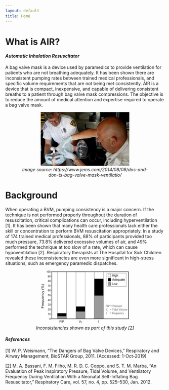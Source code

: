 ```yaml
---
layout: default
title: Home
---
```


# What is AIR?
#### <i>Automatic Inhalation Resuscitator</i>
A bag valve mask is a device used by paramedics to provide ventilation for patients who are not breathing adequately. It has been shown there are inconsistent pumping rates between trained medical professionals, and specific volume requirements that are not being met consistently. AIR is a device that is compact, inexpensive, and capable of delivering consistent breaths to a patient through bag valve mask compressions. The objective is to reduce the amount of medical attention and expertise required to operate a bag valve mask.

<figure align="center">
  <img width="280" height="170" src="images/bvm_op.jpg" /img>
  <figcaption><i>Image source: https://www.jems.com/2014/08/08/dos-and-don-ts-bag-valve-mask-ventilatio/</i></figcaption>
</figure>

# Background
When operating a BVM, pumping consistency is a major concern. If the technique is not performed properly throughout the duration of resuscitation, critical complications can occur, including hyperventilation [1]. It has been shown that many health care professionals lack either the skill or concentration to perform BVM resuscitation appropriately. In a study of 174 trained medical professionals, 88% of participants provided too much pressure, 73.8% delivered excessive volumes of air, and 49% performed the technique at too slow of a rate, which can cause hypoventilation [2]. Respiratory therapists at The Hospital for Sick Children revealed these inconsistencies are even more significant in high-stress situations, such as emergency paramedic dispatches.

<figure align="center">
  <img width="280" height="170" src="images/background_data.jpg" /img>
  <figcaption><i>Inconsistencies shown as part of this study [2]</i></figcaption>
</figure>

#### <i>References</i>
[1] W. P. Weismann, “The Dangers of Bag Valve Devices,” Respiratory and Airway Management, BioSTAR Group, 2011. [Accessed: 1-Oct-2019]

[2] M. A. Bassani, F. M. Filho, M. R. D. C. Coppo, and S. T. M. Marba, “An Evaluation of Peak Inspiratory Pressure, Tidal Volume, and Ventilatory Frequency During Ventilation With a Neonatal Self-Inflating Bag Resuscitator,” Respiratory Care, vol. 57, no. 4, pp. 525–530, Jan. 2012.
